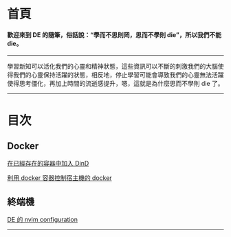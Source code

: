 # 首頁

#### 歡迎來到 DE 的隨筆，俗話說：“學而不思則罔，思而不學則 die”，所以我們不能 die。
---
<!-- 很久以前，我在看 Youtube 的時候看到有人提出一個想法：為什麼我們會覺得時間變得越來越快？
這是一個有趣的問題，我們都知道相對論，簡單來講就是做自己喜歡的事情時體感上時間會變得很快；做自己不喜歡的事情時則會覺得時間好像被放慢一般。可是人們感到時間變快難道是一直在做自己喜歡做的事情嗎？當然不是，就像現在叫我去解電路學一樣，我馬上就把我自己吊死。

這裏有個例子：假設現在有兩個人，一個是滿一歲的小 baby，另一個是一個20歲的成人。當這個小 baby 剛滿一歲的時候回顧了這一整年，他發現這一整年就是他的時間線的全部；現在讓20歲的成人回顧一下過去的一整年，他發現這一整年佔據他的時間線的二十分之一。他們對於過去這一整年的感受截然不同，假設現在有一個50歲的人，他對過去一年的感受就是他的時間線的五十分之一，換句話說隨著年齡越來越高，我們會覺得相同長度的時間會越來越短。

那時間的快慢與思而不學則 die 有什麼關係？ -->
學習新知可以活化我們的心靈和精神狀態，這些資訊可以不斷的刺激我們的大腦使得我們的心靈保持活躍的狀態，相反地，停止學習可能會導致我們的心靈無法活躍使得思考僵化，再加上時間的流逝感提升，嗯，這就是為什麼思而不學則 die 了。


---
# 目次

## Docker
[在已經存在的容器中加入 DinD](note/docker/addDindFunction.md)

[利用 docker 容器控制宿主機的 docker](note/docker/addDoodFunction.md)

## 終端機
[DE 的 nvim configuration](note/terminal/neovim.md)


---





